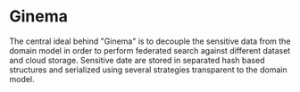 # Ginema  
The central ideal behind "Ginema" is to decouple the sensitive data from the domain model
in order to perform federated search against different dataset and cloud storage. 
Sensitive date are stored in separated hash based structures and serialized using several strategies
transparent to the domain model.
 

